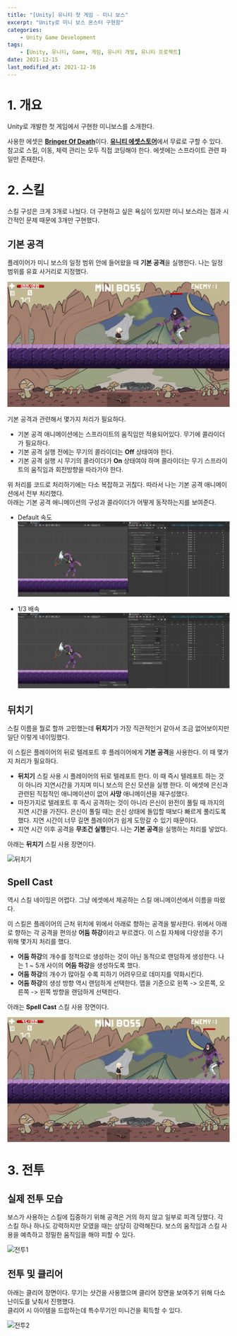 ```yaml
---
title: "[Unity] 유니티 첫 게임 - 미니 보스"
excerpt: "Unity로 미니 보스 몬스터 구현함"
categories:
    - Unity Game Development
tags:
    - [Unity, 유니티, Game, 게임, 유니티 개발, 유니티 프로젝트]
date: 2021-12-15
last_modified_at: 2021-12-16
---
```


# 1. 개요

Unity로 개발한 첫 게임에서 구현한 미니보스를 소개한다.  

사용한 에셋은 [**Bringer Of Death**](https://assetstore.unity.com/packages/2d/characters/bringer-of-death-free-195719)이다. [**유니티 에셋스토어**](https://assetstore.unity.com/)에서 무료로 구할 수 있다. 참고로 스킬, 이동, 체력 관리는 모두 직접 코딩해야 한다. 에셋에는 스프라이트 관련 파일만 존재한다.  

# 2. 스킬

스킬 구성은 크게 3개로 나눴다. 더 구현하고 싶은 욕심이 있지만 미니 보스라는 점과 시간적인 문제 때문에 3개만 구현했다.  

## 기본 공격

플레이어가 미니 보스의 일정 범위 안에 들어왔을 때 **기본 공격**을 실행한다. 나는 일정 범위를 유효 사거리로 지정했다.  

![미니보스 기본공격](/assets/images/unity-my-first-game/first-game-mini-boss(1).webp)

기본 공격과 관련해서 몇가지 처리가 필요하다.  

* 기본 공격 애니메이션에는 스프라이트의 움직임만 적용되어있다. 무기에 콜라이더가 필요하다.  
* 기본 공격 실행 전에는 무기의 콜라이더는 **Off** 상태여야 한다.  
* 기본 공격 실행 시 무기의 콜라이더가 **On** 상태여야 하며 콜라이더는 무기 스프라이트의 움직임과 회전방향을 따라가야 한다.  

위 처리를 코드로 처리하기에는 다소 복잡하고 귀찮다. 따라서 나는 기본 공격 애니메이션에서 전부 처리했다.  
아래는 기본 공격 애니메이션의 구성과 콜라이더가 어떻게 동작하는지를 보여준다.  

* Default 속도
  ![미니보스 기본공격 모션 1배속](/assets/images/unity-my-first-game/first-game-mini-boss(5).webp)

* 1/3 배속
  ![미니보스 기본공격 모션 1/3배속](/assets/images/unity-my-first-game/first-game-mini-boss(6).webp)


## 뒤치기

스킬 이름을 뭘로 할까 고민했는데 **뒤치기**가 가장 직관적인거 같아서 조금 없어보이지만 일단 이렇게 네이밍했다.  

이 스킬은 플레이어의 뒤로 텔레포트 후 플레이어에게 **기본 공격**을 사용한다. 이 때 몇가지 처리가 필요하다.  

* **뒤치기** 스킬 사용 시 플레이어의 뒤로 텔레포트 한다. 이 때 즉시 텔레포트 하는 것이 아니라 지연시간을 가지며 미니 보스의 은신 모션을 실행 한다. 이 에셋에 은신과 관련된 직접적인 애니메이션이 없어 **사망** 애니메이션을 재구성했다.
* 마찬가지로 텔레포트 후 즉시 공격하는 것이 아니라 은신이 완전이 풀릴 때 까지의 지연 시간을 가진다. 은신이 풀릴 때는 은신 상태에 돌입할 때보다 빠르게 풀리도록 했다. 지연 시간이 너무 길면 플레이어가 쉽게 도망갈 수 있기 때문이다.  
* 지연 시간 이후 공격을 **무조건 실행**한다. 나는 **기본 공격**을 실행하는 처리를 넣었다.

아래는 **뒤치기** 스킬 사용 장면이다.  

![뒤치기](/assets/images/unity-my-first-game/first-game-mini-boss(2).webp)


## Spell Cast

역시 스킬 네이밍은 어렵다. 그냥 에셋에서 제공하는 스킬 애니메이션에서 이름을 따왔다.  

이 스킬은 플레이어의 근처 위치에 위에서 아래로 향하는 공격을 발사한다. 위에서 아래로 향하는 각 공격을 편의상 **어둠 하강**이라고 부르겠다. 이 스킬 자체에 다양성을 주기 위해 몇가지 처리를 했다.  

* **어둠 하강**의 개수를 정적으로 생성하는 것이 아닌 동적으로 랜덤하게 생성한다. 나는 1 ~ 5개 사이의 **어둠 하강**을 생성하도록 했다.  
* **어둠 하강**의 개수가 많아질 수록 피하기 어려우므로 데미지를 약화시킨다.  
* **어둠 하강**의 생성 방향 역시 랜덤하게 선택한다. 맵을 기준으로 왼쪽 -> 오른쪽, 오른쪽 -> 왼쪽 방향을 랜덤하게 선택한다.  

아래는 **Spell Cast** 스킬 사용 장면이다.  

![Spell Cast](/assets/images/unity-my-first-game/first-game-mini-boss(3).webp)



# 3. 전투

## 실제 전투 모습

보스가 사용하는 스킬에 집중하기 위해 공격은 거의 하지 않고 일부로 피격 당했다. 각 스킬 하나 하나도 강력하지만 모였을 때는 상당히 강력해진다. 보스의 움직임과 스킬 사용을 예측하고 정밀한 움직임을 해야 피할 수 있다.  

![전투1](/assets/images/unity-my-first-game/first-game-mini-boss(4).webp)


## 전투 및 클리어

아래는 클리어 장면이다. 무기는 샷건을 사용했으며 클리어 장면을 보여주기 위해 다소 난이도를 낮춰서 진행했다.  
클리어 시 아이템을 드랍하는데 특수무기인 미니건을 획득할 수 있다.  

![전투2](/assets/images/unity-my-first-game/first-game-mini-boss(7).webp)